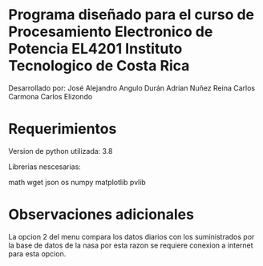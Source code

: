# Programa diseñado para el curso de Procesamiento Electronico de Potencia EL4201 Instituto Tecnologico de Costa Rica

Desarrollado por:
José Alejandro Angulo Durán
Adrian Nuñez Reina
Carlos Carmona
Carlos Elizondo

# Requerimientos

Version de python utilizada: 3.8

Librerias nescesarias:

math
wget
json
os
numpy
matplotlib
pvlib

# Observaciones adicionales

La opcion 2 del menu compara los datos diarios con los suministrados por la base de datos de la nasa
por esta razon se requiere conexion a internet para esta opcion.

